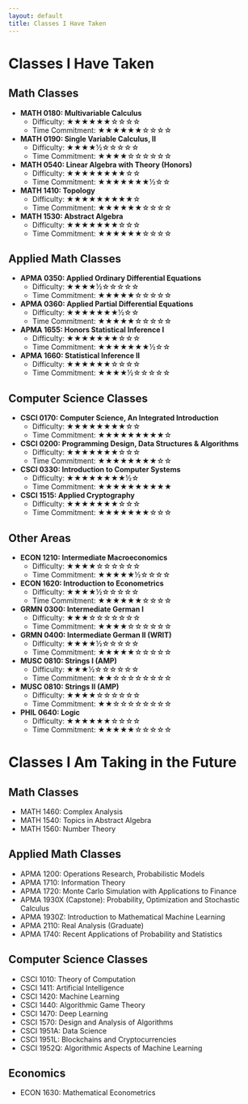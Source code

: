 ```yaml
---
layout: default
title: Classes I Have Taken
---
```


# Classes I Have Taken

## Math Classes

- **MATH 0180: Multivariable Calculus**
  - Difficulty: <span class="stars">★★★★★★☆☆☆☆</span>
  - Time Commitment: <span class="stars">★★★★★★☆☆☆☆</span>
- **MATH 0190: Single Variable Calculus, II**
  - Difficulty: <span class="stars">★★★★½☆☆☆☆☆</span>
  - Time Commitment: <span class="stars">★★★★☆☆☆☆☆☆</span>
- **MATH 0540: Linear Algebra with Theory (Honors)**
  - Difficulty: <span class="stars">★★★★★★★★☆☆</span>
  - Time Commitment: <span class="stars">★★★★★★★½☆☆</span>
- **MATH 1410: Topology**
  - Difficulty: <span class="stars">★★★★★★★★★☆</span>
  - Time Commitment: <span class="stars">★★★★★★☆☆☆☆</span>
- **MATH 1530: Abstract Algebra**
  - Difficulty: <span class="stars">★★★★★★★☆☆☆</span>
  - Time Commitment: <span class="stars">★★★★★★☆☆☆☆</span>

## Applied Math Classes

- **APMA 0350: Applied Ordinary Differential Equations**
  - Difficulty: <span class="stars">★★★★½☆☆☆☆☆</span>
  - Time Commitment: <span class="stars">★★★★★☆☆☆☆☆</span>
- **APMA 0360: Applied Partial Differential Equations**
  - Difficulty: <span class="stars">★★★★★★★½☆☆</span>
  - Time Commitment: <span class="stars">★★★★★☆☆☆☆☆</span>
- **APMA 1655: Honors Statistical Inference I**
  - Difficulty: <span class="stars">★★★★★★★☆☆☆</span>
  - Time Commitment: <span class="stars">★★★★★★★½☆☆</span>
- **APMA 1660: Statistical Inference II**
  - Difficulty: <span class="stars">★★★★★★☆☆☆☆</span>
  - Time Commitment: <span class="stars">★★★★½☆☆☆☆☆</span>

## Computer Science Classes

- **CSCI 0170: Computer Science, An Integrated Introduction**
  - Difficulty: <span class="stars">★★★★★★★★☆☆</span>
  - Time Commitment: <span class="stars">★★★★★★★★★☆</span>
- **CSCI 0200: Programming Design, Data Structures & Algorithms**
  - Difficulty: <span class="stars">★★★★★★★☆☆☆</span>
  - Time Commitment: <span class="stars">★★★★★★★★☆☆</span>
- **CSCI 0330: Introduction to Computer Systems**
  - Difficulty: <span class="stars">★★★★★★★★½☆</span>
  - Time Commitment: <span class="stars">★★★★★★★★★★</span>
- **CSCI 1515: Applied Cryptography**
  - Difficulty: <span class="stars">★★★★★★★☆☆☆</span>
  - Time Commitment: <span class="stars">★★★★★★★☆☆☆</span>

## Other Areas

- **ECON 1210: Intermediate Macroeconomics**
  - Difficulty: <span class="stars">★★★★☆☆☆☆☆☆</span>
  - Time Commitment: <span class="stars">★★★★★½☆☆☆☆</span>
- **ECON 1620: Introduction to Econometrics**
  - Difficulty: <span class="stars">★★★★½☆☆☆☆☆</span>
  - Time Commitment: <span class="stars">★★★★★★☆☆☆☆</span>
- **GRMN 0300: Intermediate German I**
  - Difficulty: <span class="stars">★★★☆☆☆☆☆☆☆</span>
  - Time Commitment: <span class="stars">★★★★☆☆☆☆☆☆</span>
- **GRMN 0400: Intermediate German II (WRIT)**
  - Difficulty: <span class="stars">★★★★½☆☆☆☆☆</span>
  - Time Commitment: <span class="stars">★★★★★☆☆☆☆☆</span>
- **MUSC 0810: Strings I (AMP)**
  - Difficulty: <span class="stars">★★★½☆☆☆☆☆☆</span>
  - Time Commitment: <span class="stars">★★☆☆☆☆☆☆☆☆</span>
- **MUSC 0810: Strings II (AMP)**
  - Difficulty: <span class="stars">★★★★☆☆☆☆☆☆</span>
  - Time Commitment: <span class="stars">★★☆☆☆☆☆☆☆☆</span>
- **PHIL 0640: Logic**
  - Difficulty: <span class="stars">★★★★★★☆☆☆☆</span>
  - Time Commitment: <span class="stars">★★★★★☆☆☆☆☆</span>

# Classes I Am Taking in the Future

## Math Classes

- MATH 1460: Complex Analysis
- MATH 1540: Topics in Abstract Algebra
- MATH 1560: Number Theory

## Applied Math Classes

- APMA 1200: Operations Research, Probabilistic Models
- APMA 1710: Information Theory
- APMA 1720: Monte Carlo Simulation with Applications to Finance
- APMA 1930X (Capstone): Probability, Optimization and Stochastic Calculus
- APMA 1930Z: Introduction to Mathematical Machine Learning
- APMA 2110: Real Analysis (Graduate)
- APMA 1740: Recent Applications of Probability and Statistics

## Computer Science Classes

- CSCI 1010: Theory of Computation
- CSCI 1411: Artificial Intelligence
- CSCI 1420: Machine Learning
- CSCI 1440: Algorithmic Game Theory
- CSCI 1470: Deep Learning
- CSCI 1570: Design and Analysis of Algorithms
- CSCI 1951A: Data Science
- CSCI 1951L: Blockchains and Cryptocurrencies
- CSCI 1952Q: Algorithmic Aspects of Machine Learning

## Economics

- ECON 1630: Mathematical Econometrics
